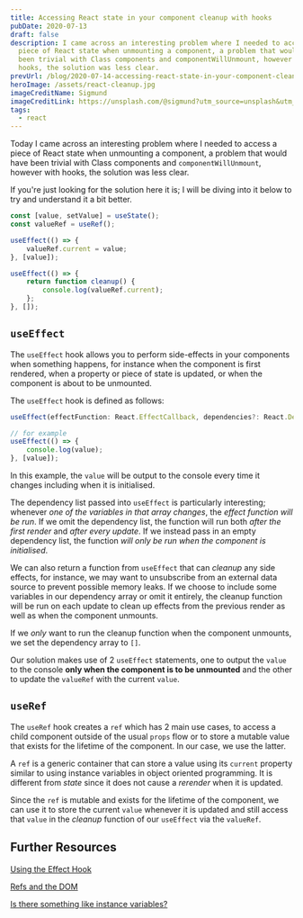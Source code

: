 ```yaml
---
title: Accessing React state in your component cleanup with hooks
pubDate: 2020-07-13
draft: false
description: I came across an interesting problem where I needed to access a
  piece of React state when unmounting a component, a problem that would have
  been trivial with Class components and componentWillUnmount, however with
  hooks, the solution was less clear.
prevUrl: /blog/2020-07-14-accessing-react-state-in-your-component-cleanup-with-hooks/
heroImage: /assets/react-cleanup.jpg
imageCreditName: Sigmund
imageCreditLink: https://unsplash.com/@sigmund?utm_source=unsplash&utm_medium=referral&utm_content=creditCopyText
tags:
  - react
---
```


Today I came across an interesting problem where I needed to access a piece of React state when unmounting a component, a problem that would have been trivial with Class components and `componentWillUnmount`, however with hooks, the solution was less clear.

If you're just looking for the solution here it is; I will be diving into it below to try and understand it a bit better.

```javascript
const [value, setValue] = useState();
const valueRef = useRef();

useEffect(() => {
	valueRef.current = value;
}, [value]);

useEffect(() => {
	return function cleanup() {
		console.log(valueRef.current);
	};
}, []);
```

## `useEffect`

The `useEffect` hook allows you to perform side-effects in your components when something happens, for instance when the component is first rendered, when a property or piece of state is updated, or when the component is about to be unmounted.

The `useEffect` hook is defined as follows:

```javascript
useEffect(effectFunction: React.EffectCallback, dependencies?: React.DependencyList | undefined)

// for example
useEffect(() => {
    console.log(value);
}, [value]);
```

In this example, the `value` will be output to the console every time it changes including when it is initialised.

The dependency list passed into `useEffect` is particularly interesting; whenever _one of the variables in that array changes_, the _effect function will be run_. If we omit the dependency list, the function will run both _after the first render_ and _after every update_. If we instead pass in an empty dependency list, the function _will only be run when the component is initialised_.

We can also return a function from `useEffect` that can _cleanup_ any side effects, for instance, we may want to unsubscribe from an external data source to prevent possible memory leaks. If we choose to include some variables in our dependency array or omit it entirely, the cleanup function will be run on each update to clean up effects from the previous render as well as when the component unmounts.

If we _only_ want to run the cleanup function when the component unmounts, we set the dependency array to `[]`.

Our solution makes use of 2 `useEffect` statements, one to output the `value` to the console **only when the component is to be unmounted** and the other to update the `valueRef` with the current `value`.

## `useRef`

The `useRef` hook creates a `ref` which has 2 main use cases, to access a child component outside of the usual `props` flow or to store a mutable value that exists for the lifetime of the component. In our case, we use the latter.

A `ref` is a generic container that can store a value using its `current` property similar to using instance variables in object oriented programming. It is different from _state_ since it does not cause a _rerender_ when it is updated.

Since the `ref` is mutable and exists for the lifetime of the component, we can use it to store the current `value` whenever it is updated and still access that `value` in the _cleanup_ function of our `useEffect` via the `valueRef`.

## Further Resources

[Using the Effect Hook](https://reactjs.org/docs/hooks-effect.html)

[Refs and the DOM](https://reactjs.org/docs/refs-and-the-dom.html)

[Is there something like instance variables?](https://reactjs.org/docs/hooks-faq.html#is-there-something-like-instance-variables)

